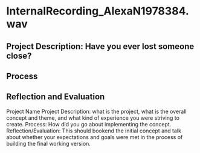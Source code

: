 # InternalRecording_AlexaN1978384.wav #
## Project Description: Have you ever lost someone close? ##

## Process ##
## Reflection and Evaluation ##

Project Name
Project Description: what is the project, what is the overall concept and theme, and what kind of experience you were striving to create.
Process: How did you go about implementing the concept.
Reflection/Evaluation: This should bookend the initial concept and talk about whether your expectations and goals were met in the process of building the final working version.
